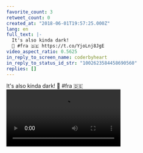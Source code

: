 ```yaml
---
favorite_count: 3
retweet_count: 0
created_at: "2018-06-01T19:57:25.000Z"
lang: en
full_text: |-
  It's also kinda dark!
  🛬 #fra 🇩🇪 https://t.co/YjoLnj8JgE
video_aspect_ratio: 0.5625
in_reply_to_screen_name: coderbyheart
in_reply_to_status_id_str: "1002623584458690560"
replies: []
---
```


It's also kinda dark! 🛬 #fra 🇩🇪
![Embedded Video](https://twitter-media-coderbyheart.s3.eu-north-1.amazonaws.com/1002640280162619392-K2mByp0V7k2uYfDs.mp4)
